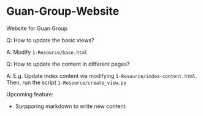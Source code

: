 # Guan-Group-Website
Website for Guan Group


Q: How to update the basic views?

A: Modify `1-Resource/base.html`

Q: How to update the content in different pages?

A: E.g. Update index content via modifying `1-Resource/index-content.html`.
Then, run the script `1-Resource/create_view.py`


Upcoming feature:
* Surpporing markdown to write new content.

